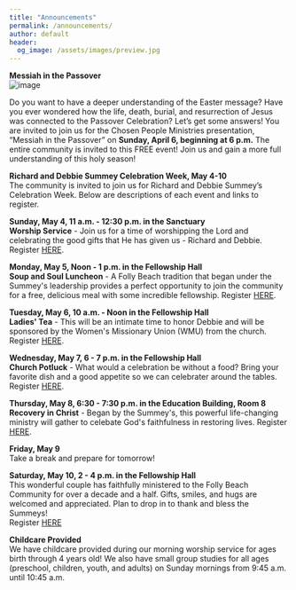 ```yaml
---
title: "Announcements"
permalink: /announcements/
author: default
header:
  og_image: /assets/images/preview.jpg
---
```


**Messiah in the Passover**  
[
](https://www.google.com/imgres?q=messiah%20in%20the%20passover&imgurl=https%3A%2F%2Fimages.squarespace-cdn.com%2Fcontent%2Fv1%2F589b5faf8419c2357320b652%2F1551885131285-9WFJDI62DDGZPYD6NHTH%2Fmesiah%2Bin%2Bthe%2Bpassover.jpeg%3Fformat%3D2500w&imgrefurl=https%3A%2F%2Ffaithfellowship.life%2Fevents%2F2019%2F4%2F14%2Fmessiah-in-the-passover&docid=TRPh4nZ5vb9mNM&tbnid=hV0Eac9oFDpbZM&vet=12ahUKEwj9juX2tu-LAxUgGtAFHfsqJAQQM3oECC0QAA..i&w=320&h=158&hcb=2&itg=1&ved=2ahUKEwj9juX2tu-LAxUgGtAFHfsqJAQQM3oECC0QAA)![image](https://github.com/user-attachments/assets/2bda68e5-a2f6-4979-a62a-fc6da0985f34)

Do you want to have a deeper understanding of the Easter message? Have you ever
wondered how the life, death, burial, and resurrection of Jesus was connected to the
Passover Celebration? Let’s get some answers!
You are invited to join us for the Chosen People Ministries presentation, “Messiah in
the Passover” on **Sunday, April 6, beginning at 6 p.m.** The entire community is invited
to this FREE event! Join us and gain a more full understanding of this holy season!  
 
[
](https://github.com/FollyBeachBaptist/follybeachbaptist.org/blob/main/assets/images/Summeys_page-0001.jpg)
**Richard and Debbie Summey Celebration Week, May 4-10**   
The community is invited to join us for Richard and Debbie Summey’s Celebration Week.  Below are descriptions of each event and links to register.  

**Sunday, May 4, 11 a.m. - 12:30 p.m. in the Sanctuary**  
**Worship Service** - Join us for a time of worshipping the Lord and celebrating the good gifts that He has given us - Richard and Debbie.  Register [HERE](https://docs.google.com/document/d/1WZpTPX2KbYITtXQlvpOG4k4JM7PDEBnr669WWq0etos/edit?usp=sharing).  

**Monday, May 5, Noon - 1 p.m. in the Fellowship Hall**  
**Soup and Soul Luncheon** - A Folly Beach tradition that began under the Summey's leadership provides a perfect opportunity to join the community for a free, delicious meal with some incredible fellowship.  Register [HERE](https://docs.google.com/document/d/1827KsJylGKGfQCqgXm0LlYexhXyJz-akg2pcJZKC3zI/edit?usp=sharing).  

**Tuesday, May 6, 10 a.m. - Noon in the Fellowship Hall**  
**Ladies' Tea** - This will be an intimate time to honor Debbie and will be sponsored by the Women's Missionary Union (WMU) from the church.  Register [HERE](https://docs.google.com/document/d/1kznGShAqHY4_dpVBQFyuXPya-toGabt9CpO8CUVNkLM/edit?usp=sharing).  

**Wednesday, May 7, 6 - 7 p.m. in the Fellowship Hall**  
**Church Potluck** - What would a celebration be without a food?  Bring your favorite dish and a good appetite so we can celebrater around the tables.  Register [HERE](https://docs.google.com/document/d/1yTL5lYW_4_mh0beDJbxtlSpHNbJLP74H2vZLjy5sAkk/edit?usp=sharing).  

**Thursday, May 8, 6:30 - 7:30 p.m. in the Education Building, Room 8**  
**Recovery in Christ** - Began by the Summey's, this powerful life-changing ministry will gather to celebate God's faithfulness in restoring lives.  Register [HERE](https://docs.google.com/document/d/1ZBtX393kwUcz0UQBnS46XNxTOmwkBfK8WV2Ks8cIWiA/edit?usp=sharing).  

**Friday, May 9**  
Take a break and prepare for tomorrow!  

**Saturday, May 10, 2 - 4 p.m. in the Fellowship Hall**  
This wonderful couple has faithfully ministered to the Folly Beach Community for over a decade and a half.  Gifts, smiles, and hugs are welcomed and appreciated.  Plan to drop in to thank and bless the Summeys!  
Register [HERE](https://docs.google.com/document/d/1v0g9V4zo0mivIr-P1HZ7SVwUb0r_ihR2rI0_SHBO3pk/edit?usp=sharing)
   

**Childcare Provided**  
We have childcare provided during our morning worship service for ages birth through 4 years old!  We also have small group studies for all ages (preschool, children, youth, and adults) on Sunday mornings from 9:45 a.m. until 10:45 a.m.  



